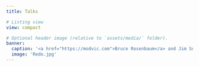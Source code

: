 ```yaml
---
title: Talks

# Listing view
view: compact

# Optional header image (relative to `assets/media/` folder).
banner:
  caption: '<a href="https://modvic.com">Bruce Rosenbaum</a> and Jim Su'
  image: 'Redo.jpg'
---
```

